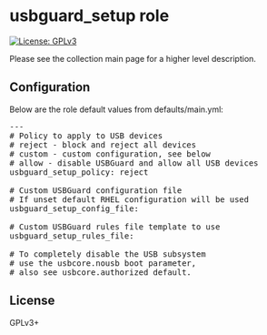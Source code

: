 # usbguard_setup role

[![License: GPLv3](https://img.shields.io/badge/license-GPLv3-brightgreen.svg)](https://www.gnu.org/licenses/gpl-3.0)

Please see the collection main page for a higher level description.

## Configuration

Below are the role default values from defaults/main.yml:

<pre>
---
# Policy to apply to USB devices
# reject - block and reject all devices
# custom - custom configuration, see below
# allow - disable USBGuard and allow all USB devices
usbguard_setup_policy: reject

# Custom USBGuard configuration file
# If unset default RHEL configuration will be used
usbguard_setup_config_file:

# Custom USBGuard rules file template to use
usbguard_setup_rules_file:

# To completely disable the USB subsystem
# use the usbcore.nousb boot parameter,
# also see usbcore.authorized_default.
</pre>

## License

GPLv3+
